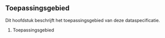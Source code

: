 Toepassingsgebied
-----------------

Dit hoofdstuk beschrijft het toepassingsgebied van deze dataspecificatie.

1.  Toepassingsgebied
